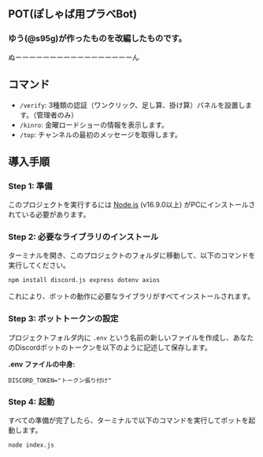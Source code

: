 ## POT(ぽしゃば用プラべBot)
### ゆう(@s95g)が作ったものを改編したものです。

ぬーーーーーーーーーーーーーーーーーん


## コマンド

*   `/verify`: 3種類の認証（ワンクリック、足し算、掛け算）パネルを設置します。（管理者のみ）
*   `/kinro`: 金曜ロードショーの情報を表示します。
*   `/top`: チャンネルの最初のメッセージを取得します。

## 導入手順

### Step 1: 準備

このプロジェクトを実行するには [Node.js](https://nodejs.org/) (v16.9.0以上) がPCにインストールされている必要があります。

### Step 2: 必要なライブラリのインストール

ターミナルを開き、このプロジェクトのフォルダに移動して、以下のコマンドを実行してください。

```bash
npm install discord.js express dotenv axios
```

これにより、ボットの動作に必要なライブラリがすべてインストールされます。

### Step 3: ボットトークンの設定

プロジェクトフォルダ内に `.env` という名前の新しいファイルを作成し、あなたのDiscordボットのトークンを以下のように記述して保存します。

**.env ファイルの中身:**
```
DISCORD_TOKEN="トークン張り付け"
```

### Step 4: 起動

すべての準備が完了したら、ターミナルで以下のコマンドを実行してボットを起動します。

```bash
node index.js
```
